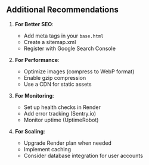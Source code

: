 
## Additional Recommendations

1. **For Better SEO**:
   - Add meta tags in your `base.html`
   - Create a sitemap.xml
   - Register with Google Search Console

2. **For Performance**:
   - Optimize images (compress to WebP format)
   - Enable gzip compression
   - Use a CDN for static assets

3. **For Monitoring**:
   - Set up health checks in Render
   - Add error tracking (Sentry.io)
   - Monitor uptime (UptimeRobot)

4. **For Scaling**:
   - Upgrade Render plan when needed
   - Implement caching
   - Consider database integration for user accounts


